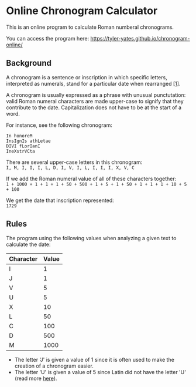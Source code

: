 # Online Chronogram Calculator
This is an online program to calculate Roman numberal chronograms.

You can access the program here: https://tyler-yates.github.io/chronogram-online/

## Background
A chronogram is a sentence or inscription in which specific letters, interpreted as numerals, stand for a particular date when rearranged [[1]](https://en.wikipedia.org/wiki/Chronogram).

A chronogram is usually expressed as a phrase with unusual punctutation: valid Roman numeral characters are made upper-case to signify that they contribute to the date. Capitalization does not have to be at the start of a word.

For instance, see the following chronogram:
```
In honoreM
InsIgnIs athLetae
DIVI fLorIanI
IneXstrVCta
```

There are several upper-case letters in this chronogram:<br>
`I, M, I, I, I, L, D, I, V, I, L, I, I, I, X, V, C`

If we add the Roman numeral value of all of these characters together:<br>
`1 + 1000 + 1 + 1 + 1 + 50 + 500 + 1 + 5 + 1 + 50 + 1 + 1 + 1 + 10 + 5 + 100`

We get the date that inscription represented:<br>
`1729`

## Rules
The program using the following values when analyzing a given text to calculate the date:

| Character | Value |
|-----------|-------|
| I         | 1     |
| J         | 1     |
| V         | 5     |
| U         | 5     |
| X         | 10    |
| L         | 50    |
| C         | 100   |
| D         | 500   |
| M         | 1000  |

* The letter 'J' is given a value of 1 since it is often used to make the creation of a chronogram easier.
* The letter 'U' is given a value of 5 since Latin did not have the letter 'U' (read more [here](http://blog.dictionary.com/theletteru/)).
